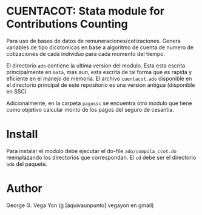 # CUENTACOT: Stata module for Contributions Counting

Para uso de bases de datos de remuneraciones/cotizaciones. Genera variables de
tipo dicotomicas en base a algoritmo de cuenta de numero de cotizaciones de cada
individuo para cada momento del tiempo.

El directorio `ado` contiene la ultima version del modulo. Esta esta escrita
principalmente en `mata`, mas aun, esta escrita de tal forma que es rapida
y eficiente en el manejo de memoria. El archivo `cuentacot.ado` disponible
en el directorio principal de este repositorio es una version antigua (disponible
en SSC)

Adicionalmente, en la carpeta `pagossc` se encuentra otro modulo que tiene
como objetivo calcular monto de los pagos del seguro de cesantia.

# Install

Para instalar el modulo debe ejecutar el do-file `ado/compila_ccot.do`
reemplazando los directorios que correspondan. El `cd` debe ser el directorio
`ado` del paquete. 



# Author

George G. Vega Yon (g [aquivaunpunto] vegayon en gmail)
